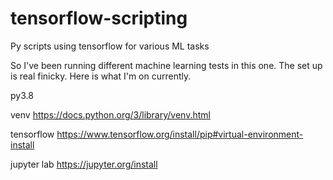# tensorflow-scripting
Py scripts using tensorflow for various ML tasks


So I've been running different machine learning tests in this one. The set up is real finicky. Here is what I'm on currently. 

py3.8

venv
https://docs.python.org/3/library/venv.html

tensorflow
https://www.tensorflow.org/install/pip#virtual-environment-install

jupyter lab
https://jupyter.org/install

